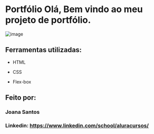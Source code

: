 # Portfólio Olá, Bem vindo ao meu projeto de portfólio.

![image](https://user-images.githubusercontent.com/77756047/211304452-220fedf0-f91b-490f-8a65-a60ce860bc5c.png)

## Ferramentas utilizadas:

- HTML

- CSS

- Flex-box

## Feito por:

### Joana Santos

### Linkedin: https://www.linkedin.com/school/aluracursos/
